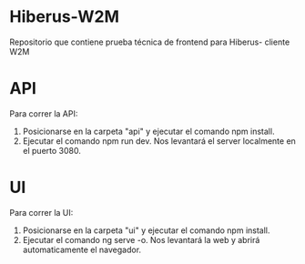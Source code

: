 # Hiberus-W2M
Repositorio que contiene prueba técnica de frontend para Hiberus- cliente W2M

# API
Para correr la API:
  1) Posicionarse en la carpeta "api" y ejecutar el comando npm install.
  2) Ejecutar el comando npm run dev. Nos levantará el server localmente en el puerto 3080.

# UI
Para correr la UI:
 1) Posicionarse en la carpeta "ui" y ejecutar el comando npm install. 
 2) Ejecutar el comando ng serve -o. Nos levantará la web y abrirá automaticamente el navegador.

